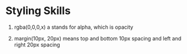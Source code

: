 # Styling Skills

1. rgba(0,0,0,x)
   a stands for alpha, which is opacity

2. margin(10px, 20px)
   means top and bottom 10px spacing and left and right 20px spacing
